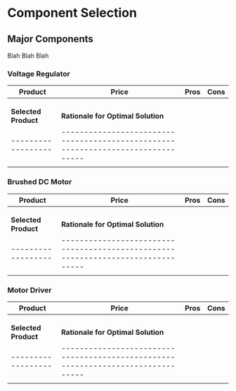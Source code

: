 # **Component Selection**

## Major Components
Blah Blah Blah

### Voltage Regulator
| Product          | Price       | Pros                           | Cons                         |
|------------------|-------------|--------------------------------|------------------------------|
|                  |             |                                |                              |
|                  |             |                                |                              |
|                  |             |                                |                              |
| **Selected Product** | **Rationale for Optimal Solution**                                         |
|------------------|--------------------------------------------------------------------------------|
|                  |                                                                                 |

### Brushed DC Motor
| Product          | Price       | Pros                           | Cons                         |
|------------------|-------------|--------------------------------|------------------------------|
|                  |             |                                |                              |
|                  |             |                                |                              |
|                  |             |                                |                              |
| **Selected Product** | **Rationale for Optimal Solution**                                         |
|------------------|--------------------------------------------------------------------------------|
|                  |                                                                                 |

### Motor Driver
| Product          | Price       | Pros                           | Cons                         |
|------------------|-------------|--------------------------------|------------------------------|
|                  |             |                                |                              |
|                  |             |                                |                              |
|                  |             |                                |                              |
| **Selected Product** | **Rationale for Optimal Solution**                                         |
|------------------|--------------------------------------------------------------------------------|
|                  |                                                                                 |

